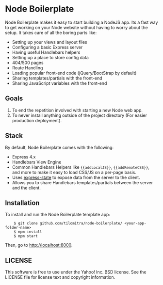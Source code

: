Node Boilerplate
================

Node Boilerplate makes it easy to start building a NodeJS app. Its a fast way to get working on your Node website without having to worry about the setup. It takes care of all the boring parts like:

* Setting up your views and layout files
* Configuring a basic Express server
* Having useful Handlebars helpers
* Setting up a place to store config data
* 404/500 pages
* Route Handling
* Loading popular front-end code (jQuery/BootStrap by default)
* Sharing templates/partials with the front-end
* Sharing JavaScript variables with the front-end 

## Goals
1. To end the repetition involved with starting a new Node web app.
2. To never install anything outside of the project directory (For easier production deployment).

## Stack
By default, Node Boilerplate comes with the following:

* Express 4.x
* Handlebars View Engine
* Common Handlebars Helpers like `{{addLocalJS}}`, `{{addRemoteCSS}}`, and more to make it easy to load CSS/JS on a per-page basis. 
* Uses [express-state](https://github.com/yahoo/express-state) to expose data from the server to the client.
* Allows you to share Handlebars templates/partials between the server and the client.

## Installation
To install and run the Node Boilerplate template app:

```shell
    $ git clone github.com/tilomitra/node-boilerplate/ <your-app-folder-name>
    $ npm install
    $ npm start
```

Then, go to [http://localhost:8000](http://localhost:8000).

## LICENSE
This software is free to use under the Yahoo! Inc. BSD license. See the LICENSE file for license text and copyright information.
